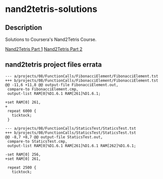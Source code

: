# nand2tetris-solutions

## Description

Solutions to Coursera's Nand2Tetris Course.

[Nand2Tetris Part 1](https://www.coursera.org/learn/build-a-computer)
[Nand2Tetris Part 2](https://www.coursera.org/learn/nand2tetris2)

## nand2tetris project files errata

```
--- a/projects/08/FunctionCalls/FibonacciElement/FibonacciElement.tst
+++ b/projects/08/FunctionCalls/FibonacciElement/FibonacciElement.tst
@@ -11,6 +11,8 @@ output-file FibonacciElement.out,
 compare-to FibonacciElement.cmp,
 output-list RAM[0]%D1.6.1 RAM[261]%D1.6.1;

+set RAM[0] 261,
+
 repeat 6000 {
   ticktock;
 }
```

```
--- a/projects/08/FunctionCalls/StaticsTest/StaticsTest.tst
+++ b/projects/08/FunctionCalls/StaticsTest/StaticsTest.tst
@@ -8,7 +8,7 @@ output-file StaticsTest.out,
 compare-to StaticsTest.cmp,
 output-list RAM[0]%D1.6.1 RAM[261]%D1.6.1 RAM[262]%D1.6.1;

-set RAM[0] 256,
+set RAM[0] 261,

 repeat 2500 {
   ticktock;
```